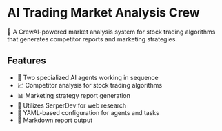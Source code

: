 # AI Trading Market Analysis Crew

🚀 A CrewAI-powered market analysis system for stock trading algorithms that generates competitor reports and marketing strategies.

## Features

- 🤖 Two specialized AI agents working in sequence
- 📈 Competitor analysis for stock trading algorithms
- 📊 Marketing strategy report generation
- 🧠 Utilizes SerperDev for web research
- 📂 YAML-based configuration for agents and tasks
- 📝 Markdown report output
